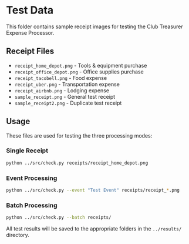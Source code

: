 # Test Data

This folder contains sample receipt images for testing the Club Treasurer Expense Processor.

## Receipt Files

- `receipt_home_depot.png` - Tools & equipment purchase
- `receipt_office_depot.png` - Office supplies purchase  
- `receipt_tacobell.png` - Food expense
- `receipt_uber.png` - Transportation expense
- `receipt_airbnb.png` - Lodging expense
- `sample_receipt.png` - General test receipt
- `sample_receipt2.png` - Duplicate test receipt

## Usage

These files are used for testing the three processing modes:

### Single Receipt
```bash
python ../src/check.py receipts/receipt_home_depot.png
```

### Event Processing
```bash
python ../src/check.py --event "Test Event" receipts/receipt_*.png
```

### Batch Processing
```bash
python ../src/check.py --batch receipts/
```

All test results will be saved to the appropriate folders in the `../results/` directory.
